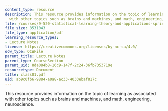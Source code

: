 ```yaml
---
content_type: resource
description: This resource provides information on the topic of learning as associated
  with other topics such as brains and machines, and math, engineering, neuroscience.
file: /courses/9-520-statistical-learning-theory-and-applications-spring-2006/ab9c0fb69884a0a8ac334033ebaf817c_class01.pdf
file_size: 8531043
file_type: application/pdf
learning_resource_types:
- Lecture Notes
license: https://creativecommons.org/licenses/by-nc-sa/4.0/
ocw_type: OCWFile
parent_title: Lecture Notes
parent_type: CourseSection
parent_uid: 8da084b8-16c9-147f-2c24-36fb7353719e
resourcetype: Document
title: class01.pdf
uid: ab9c0fb6-9884-a0a8-ac33-4033ebaf817c
---
```

This resource provides information on the topic of learning as associated with other topics such as brains and machines, and math, engineering, neuroscience.